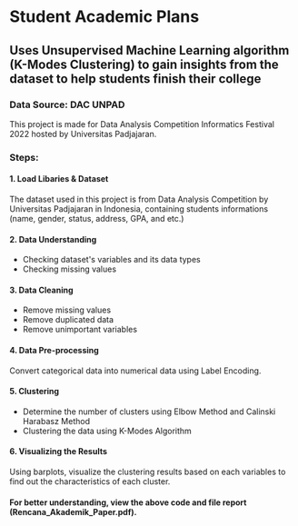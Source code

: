 # Student Academic Plans

## Uses Unsupervised Machine Learning algorithm (K-Modes Clustering) to gain insights from the dataset to help students finish their college
### Data Source: DAC UNPAD
This project is made for Data Analysis Competition Informatics Festival 2022 hosted by Universitas Padjajaran.
### Steps:
#### 1. Load Libaries & Dataset
The dataset used in this project is from Data Analysis Competition by Universitas Padjajaran in Indonesia, containing students informations (name, gender, status, address, GPA, and etc.)
#### 2. Data Understanding
- Checking dataset's variables and its data types
- Checking missing values
#### 3. Data Cleaning
- Remove missing values
- Remove duplicated data
- Remove unimportant variables
#### 4. Data Pre-processing
Convert categorical data into numerical data using Label Encoding.
#### 5. Clustering
- Determine the number of clusters using Elbow Method and Calinski Harabasz Method
- Clustering the data using K-Modes Algorithm
#### 6. Visualizing the Results
Using barplots, visualize the clustering results based on each variables to find out the characteristics of each cluster.

#### For better understanding, view the above code and file report (Rencana_Akademik_Paper.pdf).
